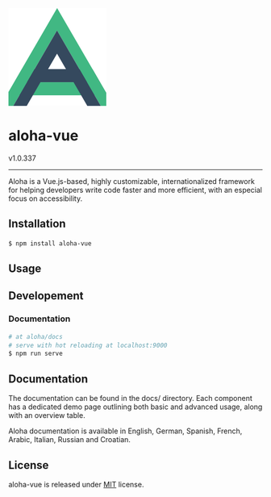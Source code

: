 
![Aloha Framework logo](./static/aloha_logo.png)
# aloha-vue 
v1.0.337

---

Aloha is a Vue.js-based, highly customizable, internationalized framework for helping developers write code faster and more efficient, with an especial focus on accessibility.


## Installation
``` bash
$ npm install aloha-vue
```
## Usage

## Developement

### Documentation

``` bash
# at aloha/docs
# serve with hot reloading at localhost:9000
$ npm run serve
```


## Documentation

The documentation can be found in the docs/ directory. Each component has a dedicated demo page outlining both basic and advanced usage, along with an overview table.

Aloha documentation is available in English, German, Spanish, French, Arabic, Italian, Russian and Croatian.


## License
aloha-vue is released under [MIT](https://github.com/ilia-brykin/aloha/blob/master/LICENSE) license.